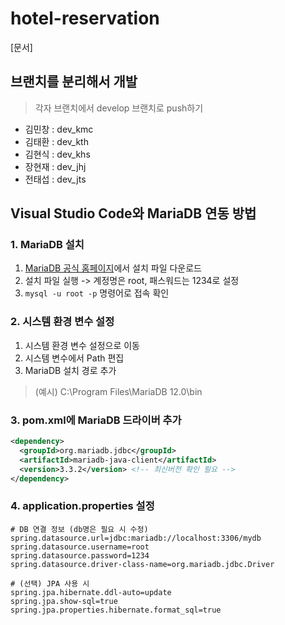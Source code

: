 # hotel-reservation

[문서]


## 브랜치를 분리해서 개발

> 각자 브랜치에서 develop 브랜치로 push하기

- 김민창 : dev_kmc
- 김태환 : dev_kth
- 김현식 : dev_khs
- 장현재 : dev_jhj
- 전태섭 : dev_jts


## Visual Studio Code와 MariaDB 연동 방법

### 1. MariaDB 설치
1. [MariaDB 공식 홈페이지](https://mariadb.org/download/?t=mariadb&p=mariadb&r=12.0.2&os=windows&cpu=x86_64&pkg=msi&mirror=blendbyte)에서 설치 파일 다운로드
2. 설치 파일 실행 -> 계정명은 root, 패스워드는 1234로 설정
3. `mysql -u root -p` 명령어로 접속 확인

### 2. 시스템 환경 변수 설정
1. 시스템 환경 변수 설정으로 이동
2. 시스템 변수에서 Path 편집
3. MariaDB 설치 경로 추가
> (예시) C:\Program Files\MariaDB 12.0\bin

### 3. pom.xml에 MariaDB 드라이버 추가
```xml
<dependency>
  <groupId>org.mariadb.jdbc</groupId>
  <artifactId>mariadb-java-client</artifactId>
  <version>3.3.2</version> <!-- 최신버전 확인 필요 -->
</dependency>
```

### 4. application.properties 설정
```properties
# DB 연결 정보 (db명은 필요 시 수정)
spring.datasource.url=jdbc:mariadb://localhost:3306/mydb
spring.datasource.username=root
spring.datasource.password=1234
spring.datasource.driver-class-name=org.mariadb.jdbc.Driver

# (선택) JPA 사용 시
spring.jpa.hibernate.ddl-auto=update
spring.jpa.show-sql=true
spring.jpa.properties.hibernate.format_sql=true
```

